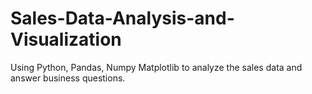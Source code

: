 # Sales-Data-Analysis-and-Visualization
Using Python, Pandas, Numpy Matplotlib to analyze the sales data and answer business questions.
